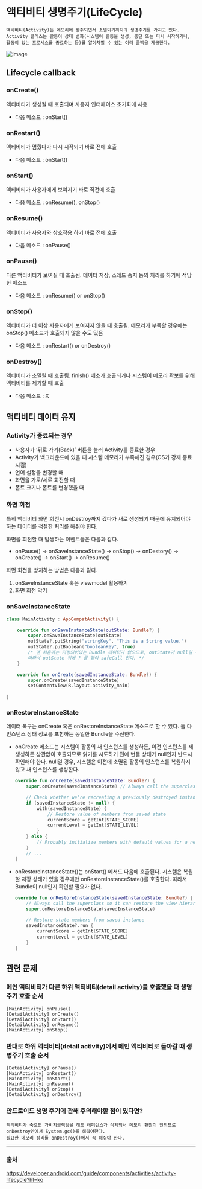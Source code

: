 # 액티비티 생명주기(LifeCycle)

    액티비티(Activity)는 메모리에 상주되면서 소멸되기까지의 생명주기를 가지고 있다. 
    Activity 클래스는 활동이 상태 변화(시스템이 활동을 생성, 중단 또는 다시 시작하거나, 활동이 있는 프로세스를 종료하는 등)를 알아차릴 수 있는 여러 콜백을 제공한다.

![image](https://user-images.githubusercontent.com/33089715/116804191-d2149200-ab57-11eb-8a1c-570db1f58b92.png)

## Lifecycle callback

### onCreate()
액티비티가 생성될 때 호출되며 사용자 인터페이스 초기화에 사용
+ 다음 메소드 : onStart()
### onRestart()
액티비티가 멈췄다가 다시 시작되기 바로 전에 호출
+ 다음 메소드 : onStart()

### onStart()
액티비티가 사용자에게 보여지기 바로 직전에 호출
+ 다음 메소드 : onResume(), onStop()

### onResume()
액티비티가 사용자와 상호작용 하기 바로 전에 호출
+ 다음 메소드 : onPause()
### onPause()
다른 액티비티가 보여질 때 호출됨. 데이터 저장, 스레드 중지 등의 처리를 하기에 적당한 메소드
+ 다음 메소드 : onResume() or onStop()
### onStop()
액티비티가 더 이상 사용자에게 보여지지 않을 때 호출됨. 메모리가 부족할 경우에는 onStop() 메소드가 호출되지 않을 수도 있음
+ 다음 메소드 : onRestart() or onDestroy()
### onDestroy()
액티비티가 소멸될 때 호출됨. finish() 메소가 호출되거나 시스템이 메모리 확보를 위해 액티비티를 제거할 때 호출
+ 다음 메소드 : X

## 액티비티 데이터 유지

### Activity가 종료되는 경우
+ 사용자가 ‘뒤로 가기(Back)’ 버튼을 눌러 Activity를 종료한 경우
+ Activity가 백그라운드에 있을 때 시스템 메모리가 부족해진 경우(OS가 강제 종료시킴)
+ 언어 설정을 변경할 때
+ 화면을 가로/세로 회전할 때
+ 폰트 크기나 폰트를 변경했을 때

### 화면 회전
특히 액티비티 화면 회전시 onDestroy까지 갔다가 새로 생성되기 때문에 유지되어야 하는 데이터를 적절한 처리를 해줘야 한다.

화면을 회전할 때 발생하는 이벤트들은 다음과 같다.

+ onPause() → onSaveInstanceState() → onStop() → onDestory() → onCreate() → onStart() → onResume()

화면 회전을 방지하는 방법은 다음과 같다.
1. onSaveInstanceState 혹은 viewmodel 활용하기
2. 화면 회전 막기

### onSaveInstanceState
```kotlin
class MainActivity : AppCompatActivity() {

    override fun onSaveInstanceState(outState: Bundle?) {
        super.onSaveInstanceState(outState)
        outState?.putString("stringKey", "This is a String value.")
        outState?.putBoolean("booleanKey", true)
        /* 맨 처음에는 저장되어있는 Bundle 데이터가 없으므로, outState가 null일 수 있다.
        따라서 outState 뒤에 ? 를 붙여 safeCall 한다. */
    }

    override fun onCreate(savedInstanceState: Bundle?) {
        super.onCreate(savedInstanceState)
        setContentView(R.layout.activity_main)
        
}
```

### onRestoreInstanceState
데이터 복구는 onCreate 혹은 onRestoreInstanceState 메소드로 할 수 있다. 둘 다 인스턴스 상태 정보를 포함하는 동일한 Bundle을 수신한다.

+ onCreate 메소드는 시스템이 활동의 새 인스턴스를 생성하든, 이전 인스턴스를 재생성하든 상관없이 호출되므로 읽기를 시도하기 전에 번들 상태가 null인지 반드시 확인해야 한다. null일 경우, 시스템은 이전에 소멸된 활동의 인스턴스를 복원하지 않고 새 인스턴스를 생성한다.
    ```kotlin
    override fun onCreate(savedInstanceState: Bundle?) {
        super.onCreate(savedInstanceState) // Always call the superclass first

        // Check whether we're recreating a previously destroyed instance
        if (savedInstanceState != null) {
            with(savedInstanceState) {
                // Restore value of members from saved state
                currentScore = getInt(STATE_SCORE)
                currentLevel = getInt(STATE_LEVEL)
            }
        } else {
            // Probably initialize members with default values for a new instance
        }
        // ...
    }
    ```
+ onRestoreInstanceState()는 onStart() 메서드 다음에 호출된다. 시스템은 복원할 저장 상태가 있을 경우에만 onRestoreInstanceState()를 호출한다. 따라서 Bundle이 null인지 확인할 필요가 없다.
    ```kotlin
    override fun onRestoreInstanceState(savedInstanceState: Bundle?) {
        // Always call the superclass so it can restore the view hierarchy
        super.onRestoreInstanceState(savedInstanceState)

        // Restore state members from saved instance
        savedInstanceState?.run {
            currentScore = getInt(STATE_SCORE)
            currentLevel = getInt(STATE_LEVEL)
        }
    }
    ```


## 관련 문제
### 메인 액티비티가 다른 하위 액티비티(detail activity)를 호출했을 때 생명주기 호출 순서
    [MainActivity] onPause()
    [DetailActivity] onCreate()
    [DetailActivity] onStart()
    [DetailActivity] onResume()
    [MainActivity] onStop()

### 반대로 하위 액티비티(detail activity)에서 메인 액티비티로 돌아갈 때 생명주기 호출 순서
    [DetailActivity] onPause()
    [MainActivity] onRestart()
    [MainActivity] onStart()
    [MainActivity] onResume()
    [DetailActivity] onStop()
    [DetailActivity] onDestroy()
    
### 안드로이드 생명 주기에 관해 주의해야할 점이 있다면?
    액티비티가 죽으면 가비지콜렉팅을 해도 레퍼런스가 삭제되서 메모리 환원이 안되므로 onDestroy안에서 System.gc()를 해줘야한다.
    필요한 메모리 정리를 onDestroy()에서 꼭 해줘야 한다.

---

### 출처
https://developer.android.com/guide/components/activities/activity-lifecycle?hl=ko
